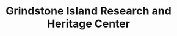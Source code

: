 ---
layout: repo
title: "Grindstone Island Research and Heritage Center"
id: 19342
permalink: repos/19342/
---